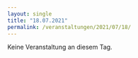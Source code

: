 ```yaml
---
layout: single
title: "18.07.2021"
permalink: /veranstaltungen/2021/07/18/
---
```


Keine Veranstaltung an diesem Tag.
